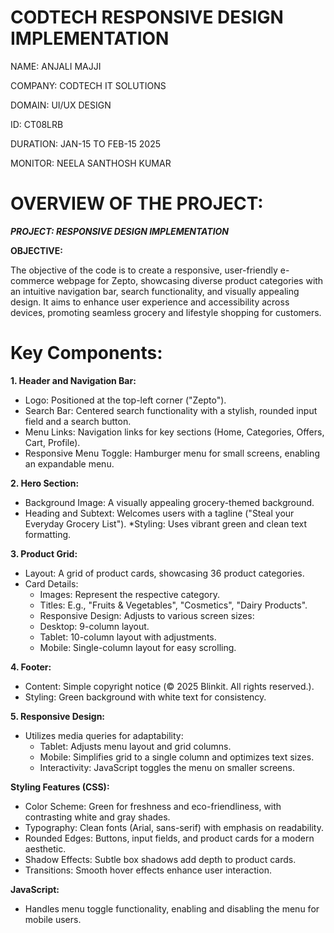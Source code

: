 # CODTECH RESPONSIVE DESIGN IMPLEMENTATION

NAME: ANJALI MAJJI

COMPANY: CODTECH IT SOLUTIONS

DOMAIN: UI/UX DESIGN

ID: CT08LRB

DURATION: JAN-15 TO FEB-15 2025

MONITOR: NEELA SANTHOSH KUMAR

# OVERVIEW OF THE PROJECT:

*****PROJECT: RESPONSIVE DESIGN IMPLEMENTATION*****

********OBJECTIVE:********

The objective of the code is to create a responsive, user-friendly e-commerce webpage for Zepto, showcasing diverse product categories with an intuitive navigation bar, search functionality, and visually appealing design. It aims to enhance user experience and accessibility across devices, promoting seamless grocery and lifestyle shopping for customers.

# Key Components:

****1. Header and Navigation Bar:****

  * Logo: Positioned at the top-left corner ("Zepto").
  * Search Bar: Centered search functionality with a stylish, rounded input field and a search button.
  * Menu Links: Navigation links for key sections (Home, Categories, Offers, Cart, Profile).
  * Responsive Menu Toggle: Hamburger menu for small screens, enabling an expandable menu.

****2. Hero Section:****

  * Background Image: A visually appealing grocery-themed background.
  * Heading and Subtext: Welcomes users with a tagline ("Steal your Everyday Grocery List").
  *Styling: Uses vibrant green and clean text formatting.

****3. Product Grid:****

  * Layout: A grid of product cards, showcasing 36 product categories.
  * Card Details:
    * Images: Represent the respective category.
    * Titles: E.g., "Fruits & Vegetables", "Cosmetics", "Dairy Products".
    * Responsive Design: Adjusts to various screen sizes:
    * Desktop: 9-column layout.
    * Tablet: 10-column layout with adjustments.
    * Mobile: Single-column layout for easy scrolling.
      
****4. Footer:****

  * Content: Simple copyright notice (© 2025 Blinkit. All rights reserved.).
  * Styling: Green background with white text for consistency.
    
****5. Responsive Design:****

  * Utilizes media queries for adaptability:
    * Tablet: Adjusts menu layout and grid columns.
    * Mobile: Simplifies grid to a single column and optimizes text sizes.
    * Interactivity: JavaScript toggles the menu on smaller screens.
    
****Styling Features (CSS):****

  * Color Scheme: Green for freshness and eco-friendliness, with contrasting white and gray shades.
  * Typography: Clean fonts (Arial, sans-serif) with emphasis on readability.
  * Rounded Edges: Buttons, input fields, and product cards for a modern aesthetic.
  * Shadow Effects: Subtle box shadows add depth to product cards.
  * Transitions: Smooth hover effects enhance user interaction.
    
****JavaScript:****

  * Handles menu toggle functionality, enabling and disabling the menu for mobile users.
